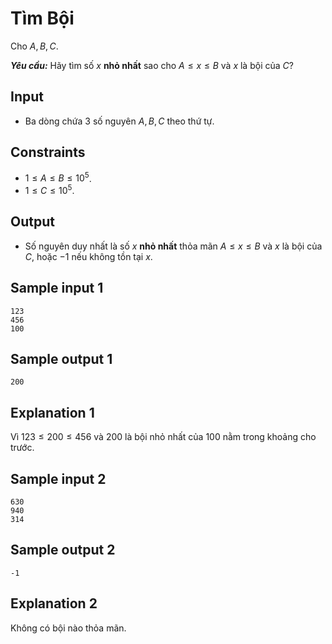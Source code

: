 # Tìm Bội

Cho $A, B, C$. 

***Yêu cầu:*** Hãy tìm số $x$ **nhỏ nhất** sao cho $A \le x \le B$ và $x$ là bội của $C?$

## Input

- Ba dòng chứa $3$ số nguyên $A,B,C$ theo thứ tự.

## Constraints

- $1 \le A \le B \le 10^5$.
- $1 \le C \le 10^5$.

## Output

- Số nguyên duy nhất là số $x$ **nhỏ nhất** thỏa mãn $A \le x \le B$ và $x$ là bội của $C$, hoặc $-1$ nếu không tồn tại $x$.

## Sample input 1                  

```
123
456
100
```

## Sample output 1

```
200
```

## Explanation 1

Vì $123 \le 200 \le 456$ và $200$ là bội nhỏ nhất của $100$ nằm trong khoảng cho trước. 

## Sample input 2

```
630
940
314
```

## Sample output 2

```
-1
```

## Explanation 2

Không có bội nào thỏa mãn.
